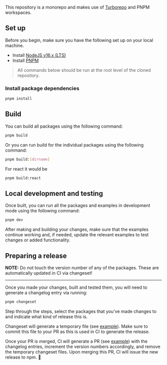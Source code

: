This repository is a monorepo and makes use of [Turborepo](https://turborepo.org/) and PNPM workspaces.

## Set up

Before you begin, make sure you have the following set up on your local machine.

- Install [NodeJS v16.x (LTS)](https://nodejs.org/en/)
- Install [PNPM](https://pnpm.io/installation)

> All commands below should be run at the root level of the cloned repository.

### Install package dependencies

```bash
pnpm install
```

## Build

You can build all packages using the following command:

```bash
pnpm build
```

Or you can run build for the individual packages using the following command:

```bash
pnpm build:[dirname]
```

For react it would be

```bash
pnpm build:react
```

## Local development and testing

Once built, you can run all the packages and examples in development mode using the following command:

```bash
pnpm dev
```

After making and building your changes, make sure that the examples continue working and, if needed, update the relevant examples to test changes or added functionality.

## Preparing a release

**NOTE:** Do not touch the version number of any of the packages. These are automatically updated in CI via changeset!

---

Once you made your changes, built and tested them, you will need to generate a changelog entry via running:

```sh
pnpm changeset
```

Step through the steps, select the packages that you've made changes to and indicate what kind of release this is.

Changeset will generate a temporary file (see [example](https://github.com/supabase/auth-helpers/commit/63b1da08ec7b26ff2fe87b4d3c6e0e5f24fc1dc6#diff-bac6aefca6cf9c72965d3202f7d19999562965eb8831fce29cf2e3e0f6bcdc33)). Make sure to commit this file to your PR as this is used in CI to generate the release.

Once your PR is merged, CI will generate a PR (see [example](https://github.com/supabase/auth-helpers/commit/2cda81bda4ba810b9e73baaca238facc51bab2ce)) with the changelog entries, increment the version numbers accordingly, and remove the temporary changeset files. Upon merging this PR, CI will issue the new release to npm. 🥳
